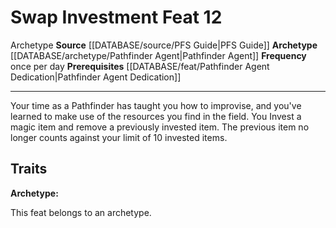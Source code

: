 ﻿---
feat: Swap Investment
frequency: once per day
id: '2231'
level: '12'
name: Swap Investment
prerequisite: '[[DATABASE/feat/Pathfinder Agent Dedication|Pathfinder Agent Dedication]]'
rarity: Common
source: '[[DATABASE/source/PFS Guide|PFS Guide]]'
trait:
- '[[DATABASE/trait/Archetype|Archetype]]'
type: Feat

---
# Swap Investment <span class="item-type">Feat 12</span>

<span class="item-trait">Archetype</span>
**Source** [[DATABASE/source/PFS Guide|PFS Guide]]
**Archetype** [[DATABASE/archetype/Pathfinder Agent|Pathfinder Agent]]
**Frequency** once per day
**Prerequisites** [[DATABASE/feat/Pathfinder Agent Dedication|Pathfinder Agent Dedication]]

---
Your time as a Pathfinder has taught you how to improvise, and you've learned to make use of the resources you find in the field. You Invest a magic item and remove a previously invested item. The previous item no longer counts against your limit of 10 invested items.

## Traits

**Archetype:**

This feat belongs to an archetype.